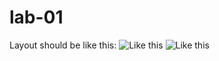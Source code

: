 # lab-01
Layout should be like this:
![Like this](https://github.com/codefellows/seattle-301d38/blob/master/01-smacss-media-queries/lab/comps/mobile-view.png)
![Like this](https://github.com/codefellows/seattle-301d38/blob/master/01-smacss-media-queries/lab/comps/desktop-view.png)

